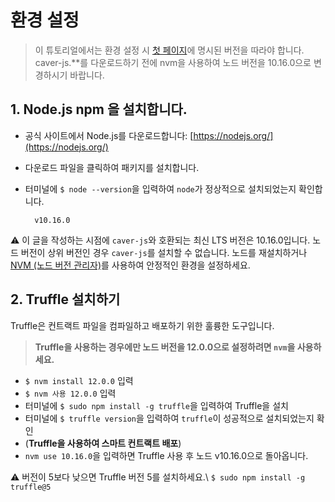 # 환경 설정

> 이 튜토리얼에서는 환경 설정 시 [첫 페이지](klaystagram.md#testing-environment)에 명시된 버전을 따라야 합니다. caver-js.\*\*를 다운로드하기 전에 nvm을 사용하여 노드 버전을 10.16.0으로 변경하시기 바랍니다.

## 1. Node.js npm <a id="1-install-node-js-npm"></a>을 설치합니다.

- 공식 사이트에서 Node.js를 다운로드합니다: [https://nodejs.org/](https://nodejs.org/)
- 다운로드 파일을 클릭하여 패키지를 설치합니다.
- 터미널에 `$ node --version`을 입력하여 `node`가 정상적으로 설치되었는지 확인합니다.

  ```text
    v10.16.0
  ```

⚠ 이 글을 작성하는 시점에 `caver-js`와 호환되는 최신 LTS 버전은 10.16.0입니다. 노드 버전이 상위 버전인 경우 `caver-js`를 설치할 수 없습니다. 노드를 재설치하거나 [NVM (노드 버전 관리자)](https://github.com/nvm-sh/nvm)를 사용하여 안정적인 환경을 설정하세요.

## 2. Truffle 설치하기 <a id="2-install-truffle"></a>

Truffle은 컨트랙트 파일을 컴파일하고 배포하기 위한 훌륭한 도구입니다.

> **Truffle을 사용하는 경우에만 노드 버전을 12.0.0으로 설정하려면 `nvm`을 사용하세요.**

- `$ nvm install 12.0.0` 입력
- `$ nvm 사용 12.0.0` 입력
- 터미널에 `$ sudo npm install -g truffle`을 입력하여 Truffle을 설치
- 터미널에 `$ truffle version`을 입력하여 `truffle`이 성공적으로 설치되었는지 확인
- (**Truffle을 사용하여 스마트 컨트랙트 배포**)
- `nvm use 10.16.0`을 입력하면 Truffle 사용 후 노드 v10.16.0으로 돌아옵니다.

⚠ 버전이 5보다 낮으면 Truffle 버전 5를 설치하세요.\\
`$ sudo npm install -g truffle@5`
